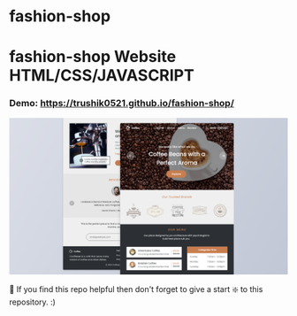 # fashion-shop

# fashion-shop Website HTML/CSS/JAVASCRIPT

### Demo: https://trushik0521.github.io/fashion-shop/

![Coffe-shop](https://github.com/Trushik0521/coffee-shop/blob/main/Preview.png)

🙏 If you find this repo helpful then don't forget to give a start ❇️  to this repository. :)
